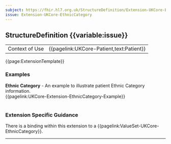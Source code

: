 ```yaml
---
subject: https://fhir.hl7.org.uk/StructureDefinition/Extension-UKCore-EthnicCategory
issue: Extension-UKCore-EthnicCategory
---
```

## StructureDefinition {{variable:issue}}

<table id="addToTranspose">
<tr><td>Context of Use</td>
<td>{{pagelink:UKCore-Patient,text:Patient}}</td>
</tr>
</table>

{{page:ExtensionTemplate}}

<div id="Examples" class="tabcontent">
  <h3>Examples</h3>
<b>Ethnic Category</b> - An example to illustrate patient Ethnic Category information. </br>
{{pagelink:UKCore-Extension-EthnicCategory-Example}}
<br><br>
</div>

<h3 id="guidance-ethniccategory">Extension Specific Guidance</h3>

There is a binding within this extension to a {{pagelink:ValueSet-UKCore-EthnicCategory}}.

---
